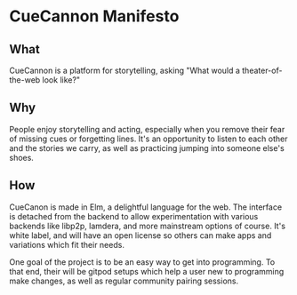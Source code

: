 # CueCannon Manifesto

## What
CueCannon is a platform for storytelling, asking "What would a theater-of-the-web look like?" 

## Why
People enjoy storytelling and acting, especially when you remove their fear of missing cues or forgetting lines. It's an opportunity to listen to each other and the stories we carry, as well as practicing jumping into someone else's shoes. 

## How
CueCanon is made in Elm, a delightful language for the web. The interface is detached from the backend to allow experimentation with various backends like libp2p, lamdera, and more mainstream options of course. It's white label, and will have an open license so others can make apps and variations which fit their needs. 

One goal of the project is to be an easy way to get into programming. To that end, their will be gitpod setups which help a user new to programming make changes, as well as regular community pairing sessions.
